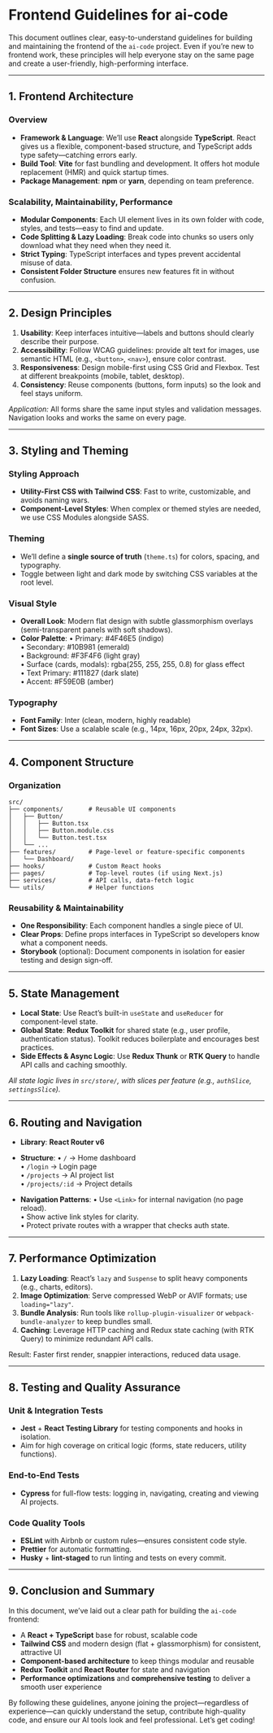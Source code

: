 # Frontend Guidelines for ai-code

This document outlines clear, easy-to-understand guidelines for building and maintaining the frontend of the `ai-code` project. Even if you’re new to frontend work, these principles will help everyone stay on the same page and create a user-friendly, high-performing interface.

---

## 1. Frontend Architecture

### Overview
- **Framework & Language**: We’ll use **React** alongside **TypeScript**. React gives us a flexible, component-based structure, and TypeScript adds type safety—catching errors early.
- **Build Tool**: **Vite** for fast bundling and development. It offers hot module replacement (HMR) and quick startup times.
- **Package Management**: **npm** or **yarn**, depending on team preference.

### Scalability, Maintainability, Performance
- **Modular Components**: Each UI element lives in its own folder with code, styles, and tests—easy to find and update.
- **Code Splitting & Lazy Loading**: Break code into chunks so users only download what they need when they need it.
- **Strict Typing**: TypeScript interfaces and types prevent accidental misuse of data.
- **Consistent Folder Structure** ensures new features fit in without confusion.

---

## 2. Design Principles

1. **Usability**: Keep interfaces intuitive—labels and buttons should clearly describe their purpose.
2. **Accessibility**: Follow WCAG guidelines: provide alt text for images, use semantic HTML (e.g., `<button>`, `<nav>`), ensure color contrast.
3. **Responsiveness**: Design mobile-first using CSS Grid and Flexbox. Test at different breakpoints (mobile, tablet, desktop).
4. **Consistency**: Reuse components (buttons, form inputs) so the look and feel stays uniform.

_Application:_ All forms share the same input styles and validation messages. Navigation looks and works the same on every page.

---

## 3. Styling and Theming

### Styling Approach
- **Utility-First CSS with Tailwind CSS**: Fast to write, customizable, and avoids naming wars.
- **Component-Level Styles**: When complex or themed styles are needed, we use CSS Modules alongside SASS.

### Theming
- We’ll define a **single source of truth** (`theme.ts`) for colors, spacing, and typography.
- Toggle between light and dark mode by switching CSS variables at the root level.

### Visual Style
- **Overall Look**: Modern flat design with subtle glassmorphism overlays (semi-transparent panels with soft shadows).
- **Color Palette**:
  • Primary: #4F46E5 (indigo)  
  • Secondary: #10B981 (emerald)  
  • Background: #F3F4F6 (light gray)  
  • Surface (cards, modals): rgba(255, 255, 255, 0.8) for glass effect  
  • Text Primary: #111827 (dark slate)  
  • Accent: #F59E0B (amber)

### Typography
- **Font Family**: Inter (clean, modern, highly readable)
- **Font Sizes**: Use a scalable scale (e.g., 14px, 16px, 20px, 24px, 32px).

---

## 4. Component Structure

### Organization
```
src/
├── components/       # Reusable UI components
│   ├── Button/
│   │   ├── Button.tsx
│   │   ├── Button.module.css
│   │   └── Button.test.tsx
│   └── ...
├── features/         # Page-level or feature-specific components
│   └── Dashboard/
├── hooks/            # Custom React hooks
├── pages/            # Top-level routes (if using Next.js)
├── services/         # API calls, data-fetch logic
└── utils/            # Helper functions
```

### Reusability & Maintainability
- **One Responsibility**: Each component handles a single piece of UI.
- **Clear Props**: Define props interfaces in TypeScript so developers know what a component needs.
- **Storybook** (optional): Document components in isolation for easier testing and design sign-off.

---

## 5. State Management

- **Local State**: Use React’s built-in `useState` and `useReducer` for component-level state.
- **Global State**: **Redux Toolkit** for shared state (e.g., user profile, authentication status). Toolkit reduces boilerplate and encourages best practices.
- **Side Effects & Async Logic**: Use **Redux Thunk** or **RTK Query** to handle API calls and caching smoothly.

_All state logic lives in `src/store/`, with slices per feature (e.g., `authSlice`, `settingsSlice`)._

---

## 6. Routing and Navigation

- **Library**: **React Router v6**
- **Structure**:
  • `/` → Home dashboard  
  • `/login` → Login page  
  • `/projects` → AI project list  
  • `/projects/:id` → Project details  

- **Navigation Patterns**:
  • Use `<Link>` for internal navigation (no page reload).  
  • Show active link styles for clarity.  
  • Protect private routes with a wrapper that checks auth state.

---

## 7. Performance Optimization

1. **Lazy Loading**: React’s `lazy` and `Suspense` to split heavy components (e.g., charts, editors).
2. **Image Optimization**: Serve compressed WebP or AVIF formats; use `loading="lazy"`.
3. **Bundle Analysis**: Run tools like `rollup-plugin-visualizer` or `webpack-bundle-analyzer` to keep bundles small.
4. **Caching**: Leverage HTTP caching and Redux state caching (with RTK Query) to minimize redundant API calls.

Result: Faster first render, snappier interactions, reduced data usage.

---

## 8. Testing and Quality Assurance

### Unit & Integration Tests
- **Jest** + **React Testing Library** for testing components and hooks in isolation.
- Aim for high coverage on critical logic (forms, state reducers, utility functions).

### End-to-End Tests
- **Cypress** for full-flow tests: logging in, navigating, creating and viewing AI projects.

### Code Quality Tools
- **ESLint** with Airbnb or custom rules—ensures consistent code style.
- **Prettier** for automatic formatting.
- **Husky** + **lint-staged** to run linting and tests on every commit.

---

## 9. Conclusion and Summary

In this document, we’ve laid out a clear path for building the `ai-code` frontend:
- A **React + TypeScript** base for robust, scalable code
- **Tailwind CSS** and modern design (flat + glassmorphism) for consistent, attractive UI
- **Component-based architecture** to keep things modular and reusable
- **Redux Toolkit** and **React Router** for state and navigation
- **Performance optimizations** and **comprehensive testing** to deliver a smooth user experience

By following these guidelines, anyone joining the project—regardless of experience—can quickly understand the setup, contribute high-quality code, and ensure our AI tools look and feel professional. Let’s get coding!